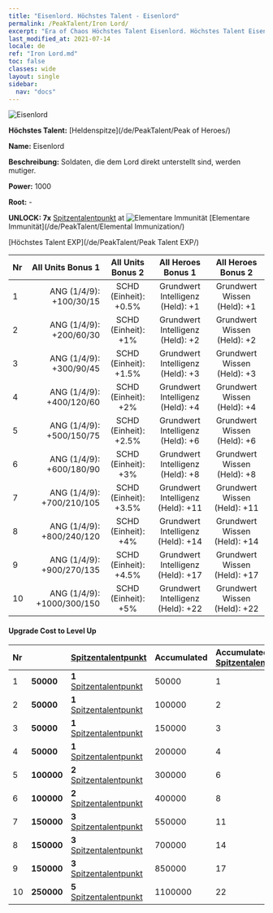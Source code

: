 ```yaml
---
title: "Eisenlord. Höchstes Talent - Eisenlord"
permalink: /PeakTalent/Iron Lord/
excerpt: "Era of Chaos Höchstes Talent Eisenlord. Höchstes Talent Eisenlord. Eisenlord"
last_modified_at: 2021-07-14
locale: de
ref: "Iron Lord.md"
toc: false
classes: wide
layout: single
sidebar:
  nav: "docs"
---
```


  ![Eisenlord](/images/pt/talent_1008.png)

  **Höchstes Talent:** [Heldenspitze](/de/PeakTalent/Peak of Heroes/)

  **Name:** Eisenlord

  **Beschreibung:** Soldaten, die dem Lord direkt unterstellt sind, werden mutiger.

  **Power:** 1000

  **Root:** -

  **UNLOCK: 7x** [Spitzentalentpunkt](/ItemsDE/con_934/) at ![Elementare Immunität](/images/pt/talent_1004.png) [Elementare Immunität](/de/PeakTalent/Elemental Immunization/)

  [Höchstes Talent EXP](/de/PeakTalent/Peak Talent EXP/)

  | Nr | All Units Bonus 1 | All Units Bonus 2 | All Heroes Bonus 1 | All Heroes Bonus 2 |
  |:---|--------------:|:-------------:|:-------------:|:-------------:|
  | 1 | ANG (1/4/9): +100/30/15 | SCHD (Einheit): +0.5% | Grundwert Intelligenz (Held): +1 | Grundwert Wissen (Held): +1 |
  | 2 | ANG (1/4/9): +200/60/30 | SCHD (Einheit): +1% | Grundwert Intelligenz (Held): +2 | Grundwert Wissen (Held): +2 |
  | 3 | ANG (1/4/9): +300/90/45 | SCHD (Einheit): +1.5% | Grundwert Intelligenz (Held): +3 | Grundwert Wissen (Held): +3 |
  | 4 | ANG (1/4/9): +400/120/60 | SCHD (Einheit): +2% | Grundwert Intelligenz (Held): +4 | Grundwert Wissen (Held): +4 |
  | 5 | ANG (1/4/9): +500/150/75 | SCHD (Einheit): +2.5% | Grundwert Intelligenz (Held): +6 | Grundwert Wissen (Held): +6 |
  | 6 | ANG (1/4/9): +600/180/90 | SCHD (Einheit): +3% | Grundwert Intelligenz (Held): +8 | Grundwert Wissen (Held): +8 |
  | 7 | ANG (1/4/9): +700/210/105 | SCHD (Einheit): +3.5% | Grundwert Intelligenz (Held): +11 | Grundwert Wissen (Held): +11 |
  | 8 | ANG (1/4/9): +800/240/120 | SCHD (Einheit): +4% | Grundwert Intelligenz (Held): +14 | Grundwert Wissen (Held): +14 |
  | 9 | ANG (1/4/9): +900/270/135 | SCHD (Einheit): +4.5% | Grundwert Intelligenz (Held): +17 | Grundwert Wissen (Held): +17 |
  | 10 | ANG (1/4/9): +1000/300/150 | SCHD (Einheit): +5% | Grundwert Intelligenz (Held): +22 | Grundwert Wissen (Held): +22 |


#### Upgrade Cost to Level Up

  | Nr | <i class="fas fa-coins"/> | [Spitzentalentpunkt](/ItemsDE/con_934/) | Accumulated <i class="fas fa-coins"/> | Accumulated [Spitzentalentpunkt](/ItemsDE/con_934/) |
  |:---|:--------------|:-------------|:-------------|:-------------|
  | 1 | **50000** | **1** [Spitzentalentpunkt](/ItemsDE/con_934/) | 50000 | 1 |
  | 2 | **50000** | **1** [Spitzentalentpunkt](/ItemsDE/con_934/) | 100000 | 2 |
  | 3 | **50000** | **1** [Spitzentalentpunkt](/ItemsDE/con_934/) | 150000 | 3 |
  | 4 | **50000** | **1** [Spitzentalentpunkt](/ItemsDE/con_934/) | 200000 | 4 |
  | 5 | **100000** | **2** [Spitzentalentpunkt](/ItemsDE/con_934/) | 300000 | 6 |
  | 6 | **100000** | **2** [Spitzentalentpunkt](/ItemsDE/con_934/) | 400000 | 8 |
  | 7 | **150000** | **3** [Spitzentalentpunkt](/ItemsDE/con_934/) | 550000 | 11 |
  | 8 | **150000** | **3** [Spitzentalentpunkt](/ItemsDE/con_934/) | 700000 | 14 |
  | 9 | **150000** | **3** [Spitzentalentpunkt](/ItemsDE/con_934/) | 850000 | 17 |
  | 10 | **250000** | **5** [Spitzentalentpunkt](/ItemsDE/con_934/) | 1100000 | 22 |
